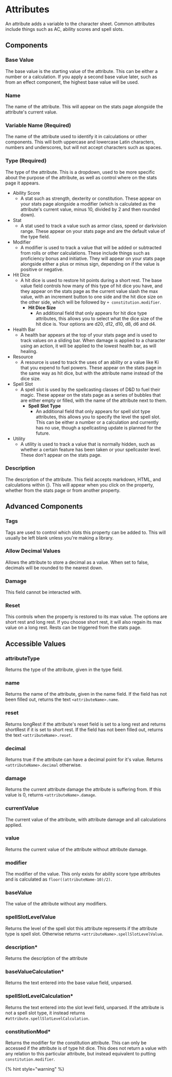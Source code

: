 # Attributes

An attribute adds a variable to the character sheet. Common attributes include things such as AC, ability scores and spell slots.

## Components

### Base Value

The base value is the starting value of the attribute. This can be either a number or a calculation. If you apply a second base value later, such as from an effect component, the highest base value will be used.

### Name

The name of the attribute. This will appear on the stats page alongside the attribute's current value.

### Variable Name \(Required\)

The name of the attribute used to identify it in calculations or other components. This will both uppercase and lowercase Latin characters, numbers and underscores, but will not accept characters such as spaces.

### Type \(Required\)

The type of the attribute. This is a dropdown, used to be more specific about the purpose of the attribute, as well as control where on the stats page it appears.

* Ability Score
  * A stat such as strength, dexterity or constitution. These appear on your stats page alongside a modifier \(which is calculated as the attribute's current value, minus 10, divided by 2 and then rounded down\).
* Stat
  * A stat used to track a value such as armor class, speed or darkvision range. These appear on your stats page and are the default value of the type field.
* Modifier
  * A modifier is used to track a value that will be added or subtracted from rolls or other calculations. These include things such as proficiency bonus and initiative. They will appear on your stats page alongside either a plus or minus sign, depending on if the value is positive or negative.
* Hit Dice
  * A hit dice is used to restore hit points during a short rest. The base value field controls how many of this type of hit dice you have, and they appear on the stats page as the current value slash the max value, with an increment button to one side and the hit dice size on the other side, which will be followed by `+ constitution.modifier`.
    * **Hit Dice Size**
      * An additional field that only appears for hit dice type attributes, this allows you to select what the dice size of the hit dice is. Your options are d20, d12, d10, d8, d6 and d4.
* Health Bar
  * A health bar appears at the top of your stats page and is used to track values on a sliding bar. When damage is applied to a character using an action, it will be applied to the lowest health bar, as will healing.
* Resource
  * A resource is used to track the uses of an ability or a value like Ki that you expend to fuel powers. These appear on the stats page in the same way as hit dice, but with the attribute name instead of the dice size.
* Spell Slot
  * A spell slot is used by the spellcasting classes of D&D to fuel their magic. These appear on the stats page as a series of bubbles that are either empty or filled, with the name of the attribute next to them.
    * **Spell Slot Type**
      * An additional field that only appears for spell slot type attributes, this allows you to specify the level the spell slot. This can be either a number or a calculation and currently has no use, though a spellcasting update is planned for the future.
* Utility
  * A utility is used to track a value that is normally hidden, such as whether a certain feature has been taken or your spellcaster level. These don't appear on the stats page.

### Description

The description of the attribute. This field accepts markdown, HTML, and calculations within {}. This will appear when you click on the property, whether from the stats page or from another property.

## Advanced Components

### Tags

Tags are used to control which slots this property can be added to. This will usually be left blank unless you're making a library.

### Allow Decimal Values

Allows the attribute to store a decimal as a value. When set to false, decimals will be rounded to the nearest down.

### Damage

This field cannot be interacted with.

### Reset

This controls when the property is restored to its max value. The options are short rest and long rest. If you choose short rest, it will also regain its max value on a long rest. Rests can be triggered from the stats page.

## Accessible Values

### attributeType

Returns the type of the attribute, given in the type field.

### name

Returns the name of the attribute, given in the name field. If the field has not been filled out, returns the text `<attributeName>.name`.

### reset

Returns longRest if the attribute's reset field is set to a long rest and returns shortRest if it is set to short rest. If the field has not been filled out, returns the text `<attributeName>.reset`.

### decimal

Returns true if the attribute can have a decimal point for it's value. Returns `<attributeName>.decimal` otherwise.

### damage

Returns the current attribute damage the attribute is suffering from. If this value is 0, returns `<attributeName>.damage`.

### currentValue

The current value of the attribute, with attribute damage and all calculations applied.

### value

Returns the current value of the attribute without attribute damage.

### modifier

The modifier of the value. This only exists for ability score type attributes and is calculated as `floor((attributeName-10)/2)`.

### baseValue

The value of the attribute without any modifiers.

### spellSlotLevelValue

Returns the level of the spell slot this attribute represents if the attribute type is spell slot. Otherwise returns `<attributeName>.spellSlotLevelValue`.

### description\*

Returns the description of the attribute

### baseValueCalculation\*

Returns the text entered into the base value field, unparsed.

### spellSlotLevelCalculation\*

Returns the text entered into the slot level field, unparsed. If the attribute is not a spell slot type, it instead returns `#attribute.spellSlotLevelCalculation`.

### constitutionMod\*

Returns the modifier for the constitution attribute. This can only be accessed if the attribute is of type hit dice. This does not return a value with any relation to this particular attribute, but instead equivalent to putting `constitution.modifier`.

{% hint style="warning" %}

